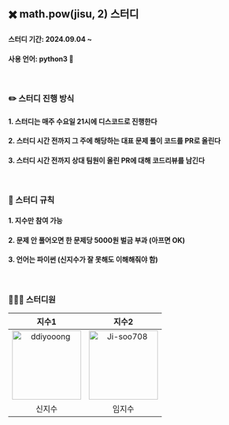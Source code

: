 ## ✖️ math.pow(jisu, 2) 스터디
#### 스터디 기간: 2024.09.04 ~
#### 사용 언어: python3 🐍
<br/>

### ✏️ 스터디 진행 방식
#### 1. 스터디는 매주 수요일 21시에 디스코드로 진행한다
#### 2. 스터디 시간 전까지 그 주에 해당하는 대표 문제 풀이 코드를 PR로 올린다
#### 3. 스터디 시간 전까지 상대 팀원이 올린 PR에 대해 코드리뷰를 남긴다

<br/>

### 📎 스터디 규칙
#### 1. 지수만 참여 가능
#### 2. 문제 안 풀어오면 한 문제당 5000원 벌금 부과 (아프면 OK)
#### 3. 언어는 파이썬 (신지수가 잘 못해도 이해해줘야 함)

<br/>

### 👩🏻‍💻 스터디원
| 지수1 | 지수2 |
|:--:|:--:|
| <a href="https://github.com/ddiyooong"><img src="https://avatars.githubusercontent.com/u/104419757?v=4" width="140px;" alt="ddiyooong"/> | <a href="https://github.com/Ji-soo708"><img src="https://avatars.githubusercontent.com/u/69844138?v=4" width="140px;" alt="Ji-soo708"/>  |
| 신지수 | 임지수 |
